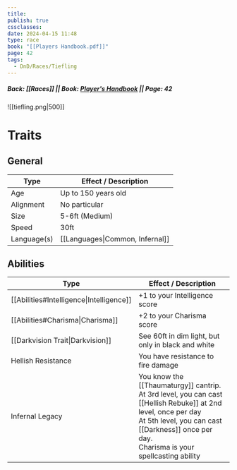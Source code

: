 ```yaml
---
title: 
publish: true
cssclasses: 
date: 2024-04-15 11:48
type: race
book: "[[Players Handbook.pdf]]"
page: 42
tags:
  - DnD/Races/Tiefling
---
```

##### Back: [[Races]] || Book: [Player's Handbook](https://drive.google.com/drive/folders/1O5bhpYizcIT5xxAoLOuzCRht_PVS7VSG?usp=sharing) || Page: 42

![[tiefling.png|500]]

# Traits
## General
| Type        | Effect / Description            |
| ----------- | ------------------------------- |
| Age         | Up to 150 years old             |
| Alignment   | No particular                   |
| Size        | 5-6ft (Medium)                  |
| Speed       | 30ft                            |
| Language(s) | [[Languages\|Common, Infernal]] |
## Abilities
| Type                                     | Effect / Description                                                                                                                                                                                                |
| ---------------------------------------- | ------------------------------------------------------------------------------------------------------------------------------------------------------------------------------------------------------------------- |
| [[Abilities#Intelligence\|Intelligence]] | +1 to your Intelligence score                                                                                                                                                                                       |
| [[Abilities#Charisma\|Charisma]]         | +2 to your Charisma score                                                                                                                                                                                           |
| [[Darkvision Trait\|Darkvision]]         | See 60ft in dim light, but only in black and white                                                                                                                                                                  |
| Hellish Resistance                       | You have resistance to fire damage                                                                                                                                                                                  |
| Infernal Legacy                          | You know the [[Thaumaturgy]] cantrip.<br>At 3rd level, you can cast [[Hellish Rebuke]] at 2nd level, once per day<br>At 5th level, you can cast [[Darkness]] once per day.<br>Charisma is your spellcasting ability |


